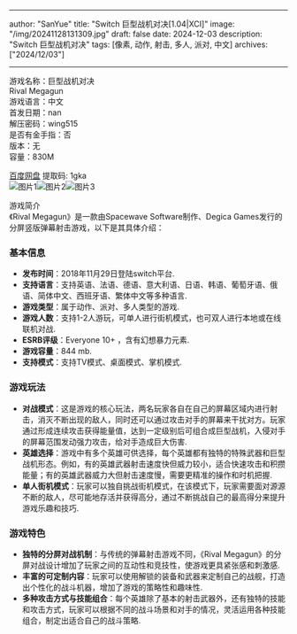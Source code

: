 
---
author: "SanYue"
title: "Switch 巨型战机对决[1.04|XCI]"
image: "/img/20241128131309.jpg"
draft: false
date: 2024-12-03
description: "Switch 巨型战机对决"
tags: [像素, 动作, 射击, 多人, 派对, 中文]
archives: ["2024/12/03"]

---

游戏名称：巨型战机对决   
Rival Megagun    
游戏语言：中文  
首发日期：nan  
解压密码：wing515  
是否有金手指：否  
版本：无   
容量：830M

[百度网盘](https://pan.baidu.com/s/1BMbV_Ou8c3ovFht5To07Hg) 提取码: 1gka  
![图片1](/img/a09a8e.jpg)![图片2](/img/ee447f.jpg)![图片3](/img/8cd7da.jpg)  

游戏简介  
《Rival Megagun》是一款由Spacewave Software制作、Degica Games发行的分屏竖版弹幕射击游戏，以下是其具体介绍：

### 基本信息
- **发布时间**：2018年11月29日登陆switch平台.
- **支持语言**：支持英语、法语、德语、意大利语、日语、韩语、葡萄牙语、俄语、简体中文、西班牙语、繁体中文等多种语言.
- **游戏类型**：属于动作、派对、多人类型的游戏.
- **游戏人数**：支持1-2人游玩，可单人进行街机模式，也可双人进行本地或在线联机对战.
- **ESRB评级**：Everyone 10+ ，含有幻想暴力元素.
- **游戏容量**：844 mb.
- **支持模式**：支持TV模式、桌面模式、掌机模式.

### 游戏玩法
- **对战模式**：这是游戏的核心玩法，两名玩家各自在自己的屏幕区域内进行射击，消灭不断出现的敌人，同时还可以通过攻击对手的屏幕来干扰对方。玩家通过形成连续攻击获得能量值，达到一定级别后可组合成巨型战机，入侵对手的屏幕范围发动强力攻击，给对手造成巨大伤害.
- **英雄选择**：游戏中有多个英雄可供选择，每个英雄都有独特的特殊武器和巨型战机形态。例如，有的英雄武器射击速度快但威力较小，适合快速攻击和积攒能量；有的英雄武器威力大但射击速度慢，需要更精准的操作和时机把握.
- **单人街机模式**：玩家可以独自挑战街机模式，在该模式下，玩家需要面对源源不断的敌人，尽可能地存活并获得高分，通过不断挑战自己的最高得分来提升游戏乐趣和技巧.

### 游戏特色
- **独特的分屏对战机制**：与传统的弹幕射击游戏不同，《Rival Megagun》的分屏对战设计增加了玩家之间的互动性和竞技性，使游戏更具紧张感和刺激感.
- **丰富的可定制内容**：玩家可以使用解锁的装备和武器来定制自己的战舰，打造出个性化的战斗机器，增加了游戏的策略性和趣味性.
- **多种攻击方式与技能组合**：每个英雄除了基本的射击武器外，还有独特的技能和攻击方式，玩家可以根据不同的战斗场景和对手的情况，灵活运用各种技能组合，制定出适合自己的战斗策略.
 
